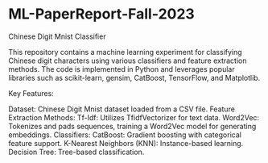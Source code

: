 # ML-PaperReport-Fall-2023
Chinese Digit Mnist Classifier

This repository contains a machine learning experiment for classifying Chinese digit characters using various classifiers and feature extraction methods. The code is implemented in Python and leverages popular libraries such as scikit-learn, gensim, CatBoost, TensorFlow, and Matplotlib.

Key Features:

Dataset: Chinese Digit Mnist dataset loaded from a CSV file.
Feature Extraction Methods:
Tf-Idf: Utilizes TfidfVectorizer for text data.
Word2Vec: Tokenizes and pads sequences, training a Word2Vec model for generating embeddings.
Classifiers:
CatBoost: Gradient boosting with categorical feature support.
K-Nearest Neighbors (KNN): Instance-based learning.
Decision Tree: Tree-based classification.

